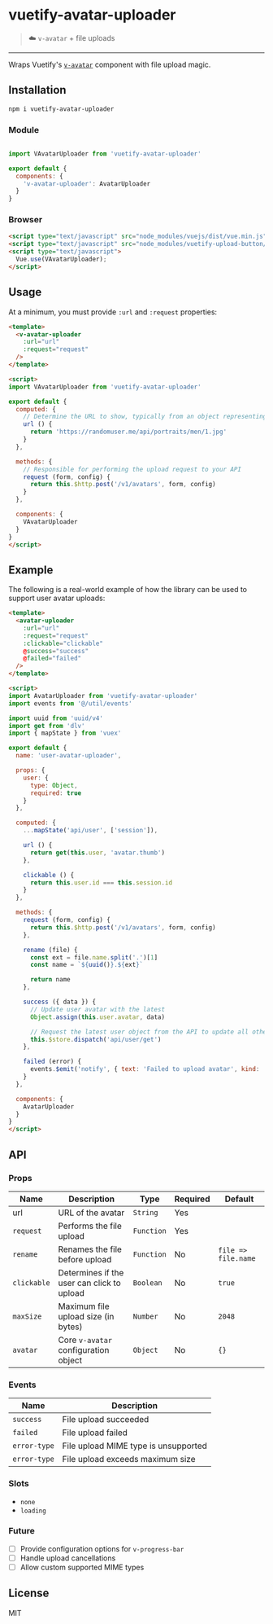 # vuetify-avatar-uploader
> :cloud: `v-avatar` + file uploads
---

Wraps Vuetify's [`v-avatar`](https://vuetifyjs.com/en/components/avatars) component with file upload magic.

## Installation

```sh
npm i vuetify-avatar-uploader
```

### Module

```js

import VAvatarUploader from 'vuetify-avatar-uploader'

export default {
  components: {
    'v-avatar-uploader': AvatarUploader
  }
}
```

### Browser

```html
<script type="text/javascript" src="node_modules/vuejs/dist/vue.min.js"></script>
<script type="text/javascript" src="node_modules/vuetify-upload-button/dist/upload-button.min.js"></script>
<script type="text/javascript">
  Vue.use(VAvatarUploader);
</script>
```

## Usage

At a minimum, you must provide `:url` and `:request` properties:

```html
<template>
  <v-avatar-uploader
    :url="url"
    :request="request"
  />
</template>

<script>
import VAvatarUploader from 'vuetify-avatar-uploader'

export default {
  computed: {
    // Determine the URL to show, typically from an object representing a user
    url () {
      return 'https://randomuser.me/api/portraits/men/1.jpg'
    }
  },

  methods: {
    // Responsible for performing the upload request to your API
    request (form, config) {
      return this.$http.post('/v1/avatars', form, config)
    }
  },

  components: {
    VAvatarUploader
  }
}
</script>
```

## Example

The following is a real-world example of how the library can be used to support user avatar uploads:

```html
<template>
  <avatar-uploader
    :url="url"
    :request="request"
    :clickable="clickable"
    @success="success"
    @failed="failed"
  />
</template>

<script>
import AvatarUploader from 'vuetify-avatar-uploader'
import events from '@/util/events'

import uuid from 'uuid/v4'
import get from 'dlv'
import { mapState } from 'vuex'

export default {
  name: 'user-avatar-uploader',

  props: {
    user: {
      type: Object,
      required: true
    }
  },

  computed: {
    ...mapState('api/user', ['session']),

    url () {
      return get(this.user, 'avatar.thumb')
    },

    clickable () {
      return this.user.id === this.session.id
    }
  },

  methods: {
    request (form, config) {
      return this.$http.post('/v1/avatars', form, config)
    },

    rename (file) {
      const ext = file.name.split('.')[1]
      const name = `${uuid()}.${ext}`

      return name
    },

    success ({ data }) {
      // Update user avatar with the latest
      Object.assign(this.user.avatar, data)

      // Request the latest user object from the API to update all other references in the app
      this.$store.dispatch('api/user/get')
    },

    failed (error) {
      events.$emit('notify', { text: 'Failed to upload avatar', kind: 'error', icon: 'warning' })
    }
  },

  components: {
    AvatarUploader
  }
}
</script>
```

## API

### Props

**Name**|**Description**|**Type**|**Required**|**Default**
-----|-----|-----|-----|-----
url|URL of the avatar|`String`|Yes| 
`request`|Performs the file upload|`Function`|Yes| 
`rename`|Renames the file before upload|`Function`|No|`file => file.name`
`clickable`|Determines if the user can click to upload|`Boolean`|No|`true`
`maxSize`|Maximum file upload size (in bytes)|`Number`|No|`2048`
`avatar`|Core `v-avatar` configuration object|`Object`|No|`{}`

### Events

**Name**|**Description**
-----|-----
`success`|File upload succeeded
`failed`|File upload failed
`error-type`|File upload MIME type is unsupported
`error-type`|File upload exceeds maximum size

### Slots

 - `none`
 - `loading`

### Future

 - [ ] Provide configuration options for `v-progress-bar`
 - [ ] Handle upload cancellations
 - [ ] Allow custom supported MIME types

## License

MIT
